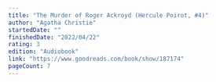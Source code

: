 ```yaml
---
title: "The Murder of Roger Ackroyd (Hercule Poirot, #4)"
author: "Agatha Christie"
startedDate: ""
finishedDate: "2022/04/22"
rating: 3
edition: "Audiobook"
link: "https://www.goodreads.com/book/show/187174"
pageCount: 7
---
```



